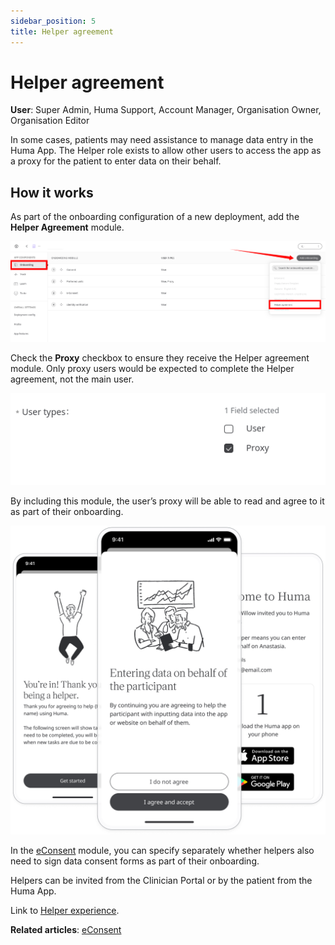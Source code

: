 ```yaml
---
sidebar_position: 5
title: Helper agreement 
---
```

# Helper agreement
**User**: Super Admin, Huma Support, Account Manager, Organisation Owner, Organisation Editor

In some cases, patients may need assistance to manage data entry in the Huma App. The Helper role exists to allow other users to access the app as a proxy for the patient to enter data on their behalf.
## How it works​
As part of the onboarding configuration of a new deployment, add the **Helper Agreement** module.

![image](./assets/Helper01.png)

Check the **Proxy** checkbox to ensure they receive the Helper agreement module. Only proxy users would be expected to complete the Helper agreement, not the main user.

![image](./assets/Helper02.png)

By including this module, the user’s proxy will be able to read and agree to it as part of their onboarding. 

![Helper agreement](../../../huma-app/assets/helpertrio.png)

In the [eConsent](./econsent.md) module, you can specify separately whether helpers also need to sign data consent forms as part of their onboarding.

Helpers can be invited from the Clinician Portal or by the patient from the Huma App. 

Link to [Helper experience](https://www.figma.com/file/6AJeEs7bfU6ITVhJRWJ7SQ/Huma1---App?node-id=3169%3A134023).

**Related articles**: [eConsent](./econsent.md)
